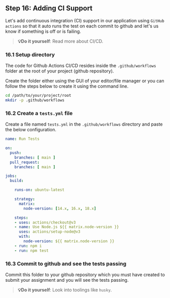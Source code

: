 ## Step 16: Adding CI Support

Let's add continuous integration (CI) support in our application using `GitHub actions` so that it auto runs the test on each commit to github and let's us know if something is off or is failing. 
> **💡Do it yourself**: Read more about CI/CD.

### 16.1 Setup directory
The code for Github Actions CI/CD resides inside the `.github/workflows` folder at the root of your project (github repository).

Create the folder either using the GUI of your editor/file manager or you can follow the steps below to create it using the command line.

```bash
cd /path/to/your/project/root
mkdir -p .github/workflows
```

### 16.2 Create a `tests.yml` file

Create a file named `tests.yml` in the `.github/workflows` directory and paste the below configuration.

```yaml
name: Run Tests

on:
  push:
    branches: [ main ]
  pull_request:
    branches: [ main ]

jobs:
  build:

    runs-on: ubuntu-latest

    strategy:
      matrix:
        node-version: [14.x, 16.x, 18.x]

    steps:
    - uses: actions/checkout@v3
    - name: Use Node.js ${{ matrix.node-version }}
      uses: actions/setup-node@v3
      with:
        node-version: ${{ matrix.node-version }}
    - run: npm i
    - run: npm test
```

### 16.3 Commit to github and see the tests passing

Commit this folder to your github repository which you must have created to submit your assignment and you will see the tests passing.

> **💡Do it yourself**: Look into toolings like `husky`.